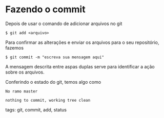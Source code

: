 # Fazendo o commit

Depois de usar o comando de adicionar arquivos no git
```
$ git add <arquivo>
```
Para confirmar as alterações e enviar os arquivos para o seu repositório, fazemos
```
$ git commit -m "escreva sua mensagem aqui"
```
A mensagem descrita entre aspas duplas serve para identificar a ação sobre os arquivos.

Conferindo o estado do git, temos algo como
```
No ramo master

nothing to commit, working tree clean
```

tags: git, commit, add, status
